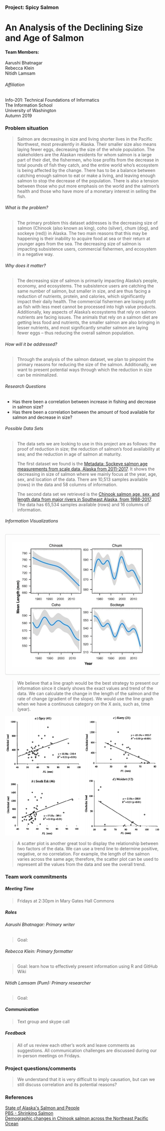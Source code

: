 ### Project: Spicy Salmon

# An Analysis of the Declining Size and Age of Salmon

#### Team Members:
Aarushi Bhatnagar  
Rebecca Klein  
Nitidh Lamsam

###### Affiliation
Info-201: Technical Foundations of Informatics  
The Information School  
University of Washington  
Autumn 2019

### Problem situation
> Salmon are decreasing in size and living shorter lives in the Pacific Northwest, most prevalently in Alaska. Their smaller size also means laying fewer eggs, decreasing the size of the whole population. The stakeholders are the Alaskan residents for whom salmon is a large part of their diet, the fishermen, who lose profits from the decrease in total pounds of fish they catch, and the entire world who’s ecosystem is being affected by the change. There has to be a balance between catching enough salmon to eat or make a living, and leaving enough salmon to stop the decrease of the population. There is also a tension between those who put more emphasis on the world and the salmon’s health and those who have more of a monetary interest in selling the fish.
###### What is the problem?
> The primary problem this dataset addresses is the decreasing size of salmon (Chinook (also known as king), coho (silver), chum (dog), and sockeye (red)) in Alaska. The two main reasons that this may be happening is their inability to acquire food at sea or their return at younger ages from the sea. The decreasing size of salmon is impacting subsistence users, commercial fishermen, and ecosystem in a negative way.
###### Why does it matter?
> The decreasing size of salmon is primarily impacting Alaska’s people, economy, and ecosystems. The subsistence users are catching the same number of salmon, but smaller in size, and are thus facing a reduction of nutrients, protein, and calories, which significantly impact their daily health. The commercial fishermen are losing profit as fish with less meet cannot be processed into high value products. Additionally, key aspects of Alaska’s ecosystems that rely on salmon nutrients are facing issues. The animals that rely on a salmon diet are getting less food and nutrients, the smaller salmon are also bringing in lesser nutrients, and most significantly smaller salmon are laying fewer eggs – thus reducing the overall salmon population.
###### How will it be addressed?
> Through the analysis of the salmon dataset, we plan to pinpoint the primary reasons for reducing the size of the salmon. Additionally, we want to present potential ways through which the reduction in size can be minimalized.
###### Research Questions
* Has there been a correlation between increase in fishing and decrease in salmon size?
* Has there been a correlation between the amount of food available for salmon and decrease in size?

###### Possible Data Sets
> The data sets we are looking to use in this project are as follows: the proof of reduction in size; the reduction of salmon’s food availability at sea; and the reduction in age of salmon at maturity.
>
> The first dataset we found is the [Metadata: Sockeye salmon age measurements from scale data, Alaska from 2011-2017](https://knb.ecoinformatics.org/view/doi:10.5063/F1ZW1J77). It shows the decreasing in size of salmon where we mainly focus at the year, age, sex, and location of the data. There are 10,513 samples available (rows) in the data and 58 columns of information.  
>
> The second data set we retrieved is the [Chinook salmon age, sex, and length data from major rivers in Southeast Alaska, from 1988-2017](https://knb.ecoinformatics.org/view/doi:10.5063/F11R6NSS). The data has 65,534 samples available (rows) and 16 columns of information.

###### Information Visualizations
![a set of line graphs](line_graphs.png)

> We believe that a line graph would be the best strategy to present our information since it clearly shows the exact values and trend of the data. We can calculate the change in the length of the salmon and the rate of change (gradient of the slope). We would use the line graph when we have a continuous category on the X axis, such as, time (year).

![a set of scatter plots](scatter_plot.png)
> A scatter plot is another great tool to display the relationship between two factors of the data. We can use a trend line to determine positive, negative, or no correlation. For example, the length of the salmon varies across the same age; therefore, the scatter plot can be used to represent all the values from the data and see the overall trend.
### Team work commitments
##### **Meeting Time**
> Fridays at 2:30pm in Mary Gates Hall Commons
##### **Roles**
###### Aarushi Bhatnagar: Primary writer
> Goal:
###### Rebecca Klein: Primary formatter
> Goal: learn how to effectively present information using R and GitHub Wiki
###### Nitidh Lamsam (Pum): Primary researcher
> Goal:
##### **Communication**
> Text group and skype call
##### **Feedback**
> All of us review each other’s work and leave comments as suggestions. All communication challenges are discussed during our in-person meetings on Fridays.
### Project questions/comments
> We understand that it is very difficult to imply causation, but can we still discuss correlation and its potential reasons?
### References
[State of Alaska's Salmon and People](https://knb.ecoinformatics.org/portals/SASAP/Topics#thedecliningsizeandageofsalmon)  
[PBS - Shrinking Salmon](https://www.pbs.org/wgbh/evolution/library/10/3/l_103_02.html)  
[Demographic changes in Chinook salmon across the Northeast Pacific Ocean](https://onlinelibrary.wiley.com/doi/full/10.1111/faf.12272)
